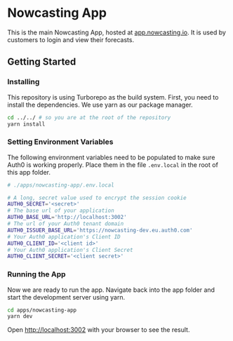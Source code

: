 # Nowcasting App

This is the main Nowcasting App, hosted at [app.nowcasting.io](app.nowcasting.io).
It is used by customers to login and view their forecasts.

## Getting Started

### Installing

This repository is using Turborepo as the build system.
First, you need to install the dependencies.
We use yarn as our package manager.

```bash
cd ../../ # so you are at the root of the repository
yarn install
```

### Setting Environment Variables

The following environment variables need to be populated to make sure Auth0 is working properly.
Place them in the file `.env.local` in the root of this app folder.

```bash
# ./apps/nowcasting-app/.env.local

# A long, secret value used to encrypt the session cookie
AUTH0_SECRET='<secret>'
# The base url of your application
AUTH0_BASE_URL='http://localhost:3002'
# The url of your Auth0 tenant domain
AUTH0_ISSUER_BASE_URL='https://nowcasting-dev.eu.auth0.com'
# Your Auth0 application's Client ID
AUTH0_CLIENT_ID='<client id>'
# Your Auth0 application's Client Secret
AUTH0_CLIENT_SECRET='<client secret>'
```

### Running the App

Now we are ready to run the app. Navigate back into the app folder and start the development server using yarn.

```bash
cd apps/nowcasting-app
yarn dev
```

Open [http://localhost:3002](http://localhost:3002) with your browser to see the result.
